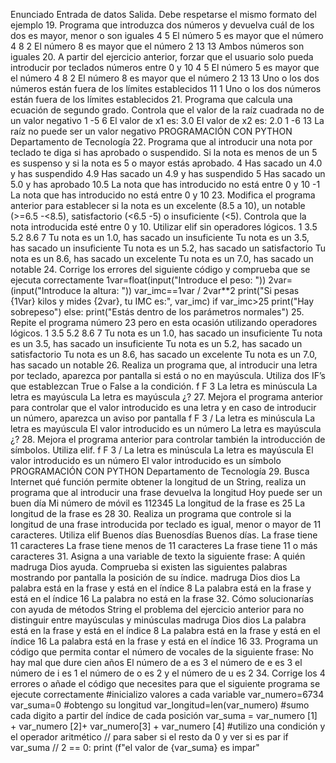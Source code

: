 Enunciado
Entrada de datos Salida. Debe respetarse el mismo formato del ejemplo
19. Programa que introduzca dos números y devuelva cuál de los dos es mayor, menor o son 
iguales
4
5
El número 5 es mayor que el número 4
8
2
El número 8 es mayor que el número 2
13
13
Ambos números son iguales
20. A partir del ejercicio anterior, forzar que el usuario solo pueda introducir por teclados 
números entre 0 y 10
4
5
El número 5 es mayor que el número 4
8
2
El número 8 es mayor que el número 2
13
13
Uno o los dos números están fuera de los límites 
establecidos
11
1
Uno o los dos números están fuera de los límites 
establecidos
21. Programa que calcula una ecuación de segundo grado. Controla que el valor de la raíz 
cuadrada no de un valor negativo
1
-5
6
El valor de x1 es: 3.0
El valor de x2 es: 2.0
1
-6
13
La raíz no puede ser un valor negativo
PROGRAMACIÓN CON PYTHON
Departamento de Tecnología
22. Programa que al introducir una nota por teclado te diga si has aprobado o suspendido. 
Si la nota es menos de un 5 es suspenso y si la nota es 5 o mayor estás aprobado.
4 Has sacado un 4.0 y has suspendido
4.9 Has sacado un 4.9 y has suspendido
5 Has sacado un 5.0 y has aprobado
10.5 La nota que has introducido no está entre 0 y 10
-1 La nota que has introducido no está entre 0 y 10
23. Modifica el programa anterior para establecer si la nota es un excelente (8.5 a 10), un 
notable (>=6.5 -<8.5), satisfactorio (<6.5 -5) o insuficiente (<5). Controla que la nota 
introducida esté entre 0 y 10. Utilizar elif sin operadores lógicos.
1
3.5
5.2
8.6
7
Tu nota es un 1.0, has sacado un insuficiente
Tu nota es un 3.5, has sacado un insuficiente
Tu nota es un 5.2, has sacado un satisfactorio
Tu nota es un 8.6, has sacado un excelente
Tu nota es un 7.0, has sacado un notable
24. Corrige los errores del siguiente código y comprueba que se ejecuta correctamente
1var=float(input("Introduce el peso: "))
2var=(input("Introduce la altura: "))
var_imc==1var / 2var**2
print("Si pesas {1Var} kilos y mides {2var}, tu IMC es:", 
var_imc)
if var_imc>25
 print("Hay sobrepeso")
else:
 print("Estás dentro de los parámetros normales")
25. Repite el programa número 23 pero en esta ocasión utilizando operadores lógicos.
1
3.5
5.2
8.6
7
Tu nota es un 1.0, has sacado un insuficiente
Tu nota es un 3.5, has sacado un insuficiente
Tu nota es un 5.2, has sacado un satisfactorio
Tu nota es un 8.6, has sacado un excelente
Tu nota es un 7.0, has sacado un notable
26. Realiza un programa que, al introducir una letra por teclado, aparezca por pantalla si 
está o no en mayúscula. Utiliza dos IF’s que establezcan True o False a la condición.
f
F
3
La letra es minúscula
La letra es mayúscula
La letra es mayúscula ¿?
27. Mejora el programa anterior para controlar que el valor introducido es una letra y en 
caso de introducir un número, aparezca un aviso por pantalla
f
F
3
/
La letra es minúscula
La letra es mayúscula
El valor introducido es un número
La letra es mayúscula ¿?
28. Mejora el programa anterior para controlar también la introducción de símbolos. Utiliza 
elif.
f
F
3
/
La letra es minúscula
La letra es mayúscula
El valor introducido es un número
El valor introducido es un símbolo
PROGRAMACIÓN CON PYTHON
Departamento de Tecnología
29. Busca Internet qué función permite obtener la longitud de un String, realiza un programa 
que al introducir una frase devuelva la longitud
Hoy puede ser un buen día
Mi número de móvil es 112345
La longitud de la frase es 25
La longitud de la frase es 28
30. Realiza un programa que controle si la longitud de una frase introducida por teclado es
igual, menor o mayor de 11 caracteres. Utiliza elif
Buenos días
Buenosdías
Buenos días.
La frase tiene 11 caracteres
La frase tiene menos de 11 caracteres
La frase tiene 11 o más caracteres
31. Asigna a una variable de texto la siguiente frase: A quién madruga Dios ayuda. 
Comprueba si existen las siguientes palabras mostrando por pantalla la posición de su 
índice.
madruga
Dios
dios
La palabra está en la frase y está en el índice 8
La palabra está en la frase y está en el índice 16
La palabra no está en la frase
32. Cómo solucionarías con ayuda de métodos String el problema del ejercicio anterior para 
no distinguir entre mayúsculas y minúsculas
madruga
Dios
dios
La palabra está en la frase y está en el índice 8
La palabra está en la frase y está en el índice 16
La palabra está en la frase y está en el índice 16
33. Programa un código que permita contar el número de vocales de la siguiente frase: No 
hay mal que dure cien años
El número de a es 3 el número de e es 3 el número de i es 
1 el número de o es 2 y el número de u es 2
34. Corrige los 4 errores o añade el código que necesites para que el siguiente programa se 
ejecute correctamente
#inicializo valores a cada variable
var_numero=6734
var_suma=0
#obtengo su longitud
var_longitud=len(var_numero)
#sumo cada digito a partir del índice de cada posición
var_suma = var_numero [1] + var_numero [2]+ var_numero[3] + var_numero [4]
#utilizo una condición y el operador aritmético // para saber si el resto da 0 y ver si es par
if var_suma // 2 == 0:
 print (f"el valor de {var_suma} es impar"
